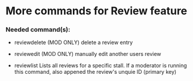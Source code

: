 # More commands for Review feature

### Needed command(s):
- reviewdelete (MOD ONLY)
delete a review entry

- reviewedit (MOD ONLY)
manually edit another users review

- reviewlist
Lists all reviews for a specific stall. If a moderator is running this command, also appened the review's unquie ID (primary key)